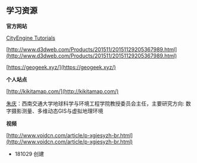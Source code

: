 ## 学习资源

**官方网站**

[CityEngine Tutorials](https://desktop.arcgis.com/en/cityengine/latest/tutorials/tutorial-1-essential-skills.htm)

[http://www.d3dweb.com/Products/201511/20151129205367989.html](http://www.d3dweb.com/Products/201511/20151129205367989.html)

[https://geogeek.xyz/](https://geogeek.xyz/)

**个人站点**

[http://kikitamap.com/](http://kikitamap.com/)

[朱庆](http://www.vrlab.org.cn/~zhuq/)：西南交通大学地球科学与环境工程学院教授委员会主任，主要研究方向: 数字摄影测量、多维动态GIS与虚拟地理环境

**视频**

[http://www.voidcn.com/article/p-xgiesyzh-br.html](http://www.voidcn.com/article/p-xgiesyzh-br.html)


* 181029 创建

